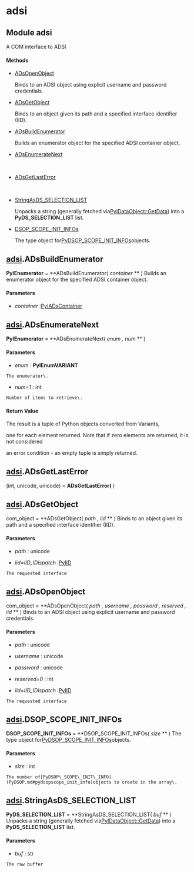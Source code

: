 # adsi

## Module adsi

A COM interface to ADSI

#### Methods


  - [ADsOpenObject](adsi.md#adsiadsopenobject)

    Binds to an ADSI object using explicit username and password credentials\.&nbsp;

  - [ADsGetObject](adsi.md#adsiadsgetobject)

    Binds to an object given its path and a specified interface identifier \(IID\)\.&nbsp;

  - [ADsBuildEnumerator](adsi.md#adsiadsbuildenumerator)

    Builds an enumerator object for the specified ADSI container object\.&nbsp;

  - [ADsEnumerateNext](adsi.md#adsiadsenumeratenext)

    &nbsp;

  - [ADsGetLastError](adsi.md#adsiadsgetlasterror)

    &nbsp;

  - [StringAsDS\_SELECTION\_LIST](adsi.md#adsistringasds_selection_list)

    Unpacks a string \(generally fetched via[PyIDataObject::GetData](PyIDataObject.md#pyidataobjectgetdata)\) into a **PyDS\_SELECTION\_LIST** list\.&nbsp;

  - [DSOP\_SCOPE\_INIT\_INFOs](adsi.md#adsidsop_scope_init_infos)

    The type object for[PyDSOP\_SCOPE\_INIT\_INFOs](PyDSOP.md#pydsopscope_init_infos)objects\.&nbsp;

## [adsi](#adsi)\.ADsBuildEnumerator

 **PyIEnumerator** \= **ADsBuildEnumerator\( *container* ** \)
Builds an enumerator object for the specified ADSI container object\.

#### Parameters


  -  *container* :[PyIADsContainer](#pyiadscontainer)

    

## [adsi](#adsi)\.ADsEnumerateNext

 **PyIEnumerator** \= **ADsEnumerateNext\( *enum*  *, num* ** \)


#### Parameters


  -  *enum* : **PyIEnumVARIANT** 

    The enumerator\.

  -  *num\=1* : int

    Number of items to retrieve\.

#### Return Value
The result is a tuple of Python objects converted from Variants, 

one for each element returned\.  Note that if zero elements are returned, it is not considered 

an error condition - an empty tuple is simply returned\.

## [adsi](#adsi)\.ADsGetLastError

\(int, unicode, unicode\) \= **ADsGetLastError\(** \)


## [adsi](#adsi)\.ADsGetObject

com\_object \= **ADsGetObject\( *path*  *, iid* ** \)
Binds to an object given its path and a specified interface identifier \(IID\)\.

#### Parameters


  -  *path* : unicode

    

  -  *iid\=IID\_IDispatch* :[PyIID](#pyiid)

    The requested interface

## [adsi](#adsi)\.ADsOpenObject

com\_object \= **ADsOpenObject\( *path*  *, username*  *, password*  *, reserved*  *, iid* ** \)
Binds to an ADSI object using explicit username and password credentials\.

#### Parameters


  -  *path* : unicode

    

  -  *username* : unicode

    

  -  *password* : unicode

    

  -  *reserved\=0* : int

    

  -  *iid\=IID\_IDispatch* :[PyIID](#pyiid)

    The requested interface

## [adsi](#adsi)\.DSOP\_SCOPE\_INIT\_INFOs

 **DSOP\_SCOPE\_INIT\_INFOs** \= **DSOP\_SCOPE\_INIT\_INFOs\( *size* ** \)
The type object for[PyDSOP\_SCOPE\_INIT\_INFOs](PyDSOP.md#pydsopscope_init_infos)objects\.

#### Parameters


  -  *size* : int

    The number of[PyDSOP\_SCOPE\_INIT\_INFO](PyDSOP.md#pydsopscope_init_info)objects to create in the array\.

## [adsi](#adsi)\.StringAsDS\_SELECTION\_LIST

 **PyDS\_SELECTION\_LIST** \= **StringAsDS\_SELECTION\_LIST\( *buf* ** \)
Unpacks a string \(generally fetched via[PyIDataObject::GetData](PyIDataObject.md#pyidataobjectgetdata)\) into a **PyDS\_SELECTION\_LIST** list\.

#### Parameters


  -  *buf* : str

    The raw buffer